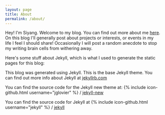 ```yaml
---
layout: page
title: About
permalink: /about/
---
```


Hey! I'm Siyang. Welcome to my blog.
You can find out more about me [here](http://siyangsun.github.io/).
On this blog I'll generally post about projects or interests, or events in my life I feel I should share! Occasionally I will post a random anecdote to stop my writing brain cells from withering away.



Here's some stuff about Jekyll, which is what I used to generate the static pages for this blog:

This blog was generated using Jekyll. This is the base Jekyll theme. You can find out more info about Jekyll at [jekyllrb.com](http://jekyllrb.com/)

You can find the source code for the Jekyll new theme at:
{% include icon-github.html username="jglovier" %} /
[jekyll-new](https://github.com/jglovier/jekyll-new)

You can find the source code for Jekyll at
{% include icon-github.html username="jekyll" %} /
[jekyll](https://github.com/jekyll/jekyll)
